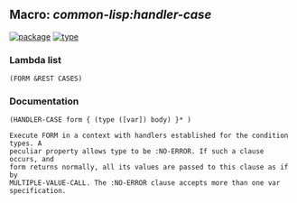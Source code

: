 ## Macro: ***common-lisp:handler-case***
[![package](https://img.shields.io/badge/Package-COMMON--LISP-5f9ea0.svg?style=social&colorA=999999)](../) [![type](https://img.shields.io/badge/Type-Macro-5f9ea0.svg?style=social&colorA=999999)](../#macro) 
### Lambda list
```
(FORM &REST CASES)
```
### Documentation
```
(HANDLER-CASE form { (type ([var]) body) }* )

Execute FORM in a context with handlers established for the condition types. A
peculiar property allows type to be :NO-ERROR. If such a clause occurs, and
form returns normally, all its values are passed to this clause as if by
MULTIPLE-VALUE-CALL. The :NO-ERROR clause accepts more than one var
specification.
```
